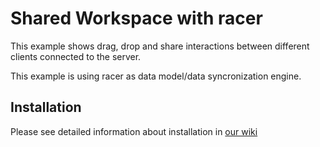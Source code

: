 # Shared Workspace with racer

This example shows drag, drop and share interactions between different clients
connected to the server.

This example is using racer as data model/data syncronization engine.

## Installation

Please see detailed information about installation in
[our wiki](https://github.com/scottbateman/wams.js-examples/wiki/)
